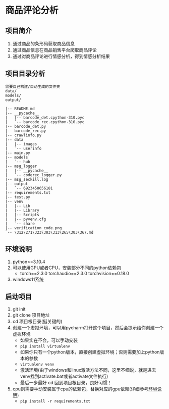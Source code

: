 # 商品评论分析

## 项目简介

1. 通过商品的条形码获取商品信息
2. 通过商品信息在商品销售平台爬取商品评论
3. 通过对商品评论进行情感分析，得到情感分析结果

## 项目目录分析
```
需要自己构建/自动生成的文件夹
data/
models/
output/
```
```
|-- README.md
|-- __pycache__
|   |-- barcode_det.cpython-310.pyc
|   `-- barcode_rec.cpython-310.pyc
|-- barcode_det.py
|-- barcode_rec.py
|-- crawlinfo.py
|-- data
|   |-- images
|   `-- userinfo
|-- main.py
|-- models
|   `-- hub
|-- msg_logger
|   |-- __pycache__
|   `-- coderec_logger.py
|-- msg_seckill.log
|-- output
|   `-- 6923450656181
|-- requirements.txt
|-- test.py
|-- venv
|   |-- Lib
|   |-- Library
|   |-- Scripts
|   |-- pyvenv.cfg
|   `-- share
|-- verification_code.png
`-- \312\271\323\303\313\265\303\367.md
```


## 环境说明<a id="Environmental_Statement"></a>

1. python>=3.10.4
2. 可以使用GPU或者CPU，安装部分不同的python依赖包
   - torch==2.3.0 torchaudio==2.3.0 torchvision==0.18.0
3. windows11系统

## 启动项目

1. git init
2. git clone 项目地址
3. cd 项目根目录(挺关键的)
4. 创建一个虚拟环境，可以用pycharm打开这个项目，然后会提示给你创建一个虚拟环境
   - 如果实在不会，可以手动安装
   - ```pip install virtualenv```
   - 如果你只有一个python版本，直接创建虚拟环境；否则需要加上python版本的参数
   - ```virtualenv venv```
   - 激活环境(由于windows和linux激活方法不同，这里不细说，就是进去venv找到activate.bat或者activate文件执行)
   - 最后一步最好 cd 回到项目根目录，良好习惯！
5. cpu则需要手动安装属于cpu的依赖包，替换对应的gpu依赖(详细参考[环境说明](#Environmental_Statement))
   - ```pip install -r requirements.txt```
 
